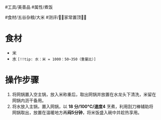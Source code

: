 #工具/美善品 
#属性/煮饭 
 
#食材/五谷杂粮/大米 
#测评/📌📌家常置顶📌📌

# 食材

- 米
- 水
`[!!tip: 水：米 = 1000：50~350（重量比）]`

# 操作步骤

1. 将网锅置入空主锅，放入米称重后，取出网锅并放置在水龙头下清洗，米留在网锅内沥干备用。
2. 将水放入主锅，置入网锅，以 **18 分/100°C/速度4** 烹煮，利用刮刀棒辅助将网锅取出，放置在温暖地方再**闷5分钟**，将米饭盛入碗中并趁热享用。